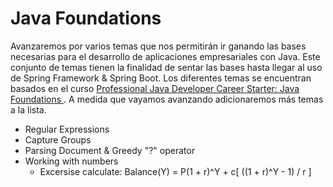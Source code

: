 # Java Foundations

Avanzaremos por varios temas que nos permitirán ir ganando las bases necesarias para el desarrollo de aplicaciones empresariales con Java.
Este conjunto de temas tienen la finalidad de sentar las bases hasta llegar al uso de Spring Framework & Spring Boot. Los diferentes temas
se encuentran basados en el curso [Professional Java Developer Career Starter: Java Foundations
](https://www.udemy.com/course/neutrino-java-foundations/).  A medida que vayamos avanzando adicionaremos más temas a la lista.

* Regular Expressions
* Capture Groups
* Parsing Document & Greedy "?" operator
* Working with numbers
  * Excersise calculate: Balance(Y) = P(1 + r)^Y + c[ ((1 + r)^Y - 1) / r ] 


